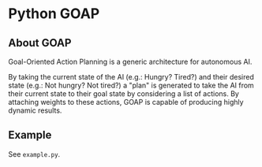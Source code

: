 # Python GOAP


## About GOAP

Goal-Oriented Action Planning is a generic architecture for autonomous AI.

By taking the current state of the AI (e.g.: Hungry? Tired?) and their desired state (e.g.: Not hungry? Not tired?) a "plan" is generated to take the AI from their current state to their goal state by considering a list of actions. By attaching weights to these actions, GOAP is capable of producing highly dynamic results.

## Example

See `example.py`.